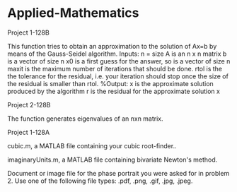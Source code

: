 # Applied-Mathematics

Project 1-128B

This function tries to obtain an approximation to the solution of Ax=b by means of the Gauss-Seidel algorithm. 
Inputs:
 n = size
 A is an n x n matrix
 b is a vector of size n
 x0 is a first guess for the answer, so is a vector of size n
 maxit is the maximum number of iterations that should be done.
 rtol is the the tolerance for the residual, i.e. your iteration
 should stop once the size of the residual is smaller than rtol. %Output:
 x is the approximate solution produced by the algorithm
 r is the residual for the approximate solution x
 
 Project 2-128B
 
 The function generates eigenvalues of an nxn matrix. 
 
 Project 1-128A
 
 cubic.m, a MATLAB file containing your cubic root-finder..

 imaginaryUnits.m, a MATLAB file containing bivariate Newton's method.

 Document or image file for the phase portrait you were asked for in problem 2. Use one of the following file types: .pdf,
 .png, .gif, .jpg, .jpeg.
 
 
 
